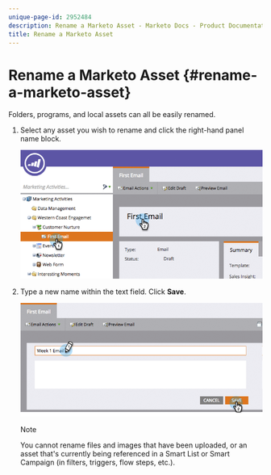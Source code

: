 ```yaml
---
unique-page-id: 2952484
description: Rename a Marketo Asset - Marketo Docs - Product Documentation
title: Rename a Marketo Asset
---
```


# Rename a Marketo Asset {#rename-a-marketo-asset}

Folders, programs, and local assets can all be easily renamed.

1. Select any asset you wish to rename and click the right-hand panel name block.

   ![](assets/image2015-4-10-17-19-48.png)

1. Type a new name within the text field. Click **Save**.

   ![](assets/image2015-4-10-17-3a19-3a33.png)

   >[!NOTE]
   >
   >You cannot rename files and images that have been uploaded, or an asset that's currently being referenced in a Smart List or Smart Campaign (in filters, triggers, flow steps, etc.).
